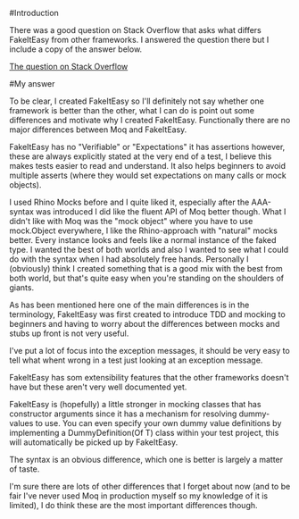 #Introduction

There was a good question on Stack Overflow that asks what differs FakeItEasy from other frameworks. I answered the question there but I include a copy of the answer below.

[The question on Stack Overflow](http://stackoverflow.com/questions/4001101/are-fakes-better-than-mocks)

#My answer

To be clear, I created FakeItEasy so I'll definitely not say whether one framework is better than the other, what I can do is point out some differences and motivate why I created FakeItEasy. Functionally there are no major differences between Moq and FakeItEasy.

FakeItEasy has no "Verifiable" or "Expectations" it has assertions however, these are always explicitly stated at the very end of a test, I believe this makes tests easier to read and understand. It also helps beginners to avoid multiple asserts (where they would set expectations on many calls or mock objects).

I used Rhino Mocks before and I quite liked it, especially after the AAA-syntax was introduced I did like the fluent API of Moq better though. What I didn't like with Moq was the "mock object" where you have to use mock.Object everywhere, I like the Rhino-approach with "natural" mocks better. Every instance looks and feels like a normal instance of the faked type. I wanted the best of both worlds and also I wanted to see what I could do with the syntax when I had absolutely free hands. Personally I (obviously) think I created something that is a good mix with the best from both world, but that's quite easy when you're standing on the shoulders of giants.

As has been mentioned here one of the main differences is in the terminology, FakeItEasy was first created to introduce TDD and mocking to beginners and having to worry about the differences between mocks and stubs up front is not very useful.

I've put a lot of focus into the exception messages, it should be very easy to tell what whent wrong in a test just looking at an exception message.

FakeItEasy has som extensibility features that the other frameworks doesn't have but these aren't very well documented yet.

FakeItEasy is (hopefully) a little stronger in mocking classes that has constructor arguments since it has a mechanism for resolving dummy-values to use. You can even specify your own dummy value definitions by implementing a DummyDefinition(Of T) class within your test project, this will automatically be picked up by FakeItEasy.

The syntax is an obvious difference, which one is better is largely a matter of taste.

I'm sure there are lots of other differences that I forget about now (and to be fair I've never used Moq in production myself so my knowledge of it is limited), I do think these are the most important differences though.